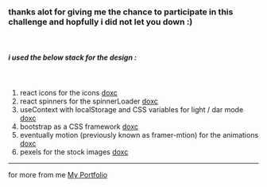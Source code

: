 <h3>thanks alot for giving me the chance to participate in this challenge and hopfully i did not let you down :)</h3>
<br/>
<h5>i used the below stack for the design :</h5>
<br/>
<ol>
<li>react icons for the icons <a href="https://react-icons.github.io/react-icons/">doxc</a></li>
<li>react spinners for the spinnerLoader <a href="https://www.davidhu.io/react-spinners/">doxc</a></li>
<li>useContext with localStorage and CSS variables for light / dar mode <a href="https://react.dev/reference/react/useContext">doxc</a></li>
<li>bootstrap as a CSS framework <a href="https://getbootstrap.com/">doxc</a></li>
<li>eventually motion (previously known as framer-mtion) for the animations <a href="https://motion.dev/">doxc</a></li>
<li>pexels for the stock images <a href="https://www.pexels.com/">doxc</a></li>
</ol>
<hr/>
<p>for more from me <a href="https://ahmed-elshennawy.vercel.app/">My Portfolio</a></p>
